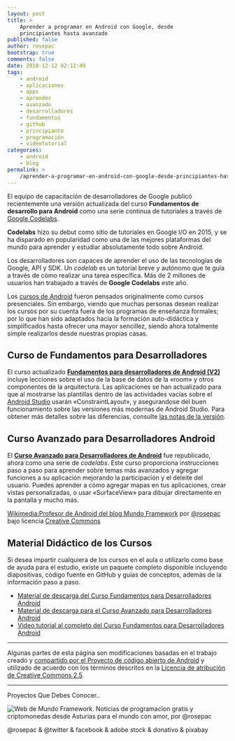 ```yaml
---
layout: post
title: >
    Aprender a programar en Android con Google, desde
    principiantes hasta avanzado
published: false
author: rosepac
bootstrap: true
comments: false
date: 2018-12-12 02:12:49
tags:
    - android
    - aplicaciones
    - apps
    - aprender
    - avanzado
    - desarrolladores
    - fundamentos
    - github
    - principiante
    - programación
    - videotutorial
categories:
    - android
    - blog
permalink: >
    /aprender-a-programar-en-android-con-google-desde-principiantes-hasta-avanzado
---
```

El equipo de capacitación de desarrolladores de Google publicó recientemente una versión actualizada del curso **Fundamentos de desarrollo para Android** como una serie continua de tutoriales a través de [Google Codelabs][1].

**Codelabs** hizo su debut como sitio de tutoriales en Google I/O en 2015, y se ha disparado en popularidad como una de las mejores plataformas del mundo para aprender y estudiar absolutamente todo sobre Android.

Los desarrolladores son capaces de aprender el uso de las tecnologías de Google, API y SDK. Un _codelab_ es un tutorial breve y autónomo que te guía a través de cómo realizar una tarea específica. Más de 2 millones de usuarios han trabajado a través de **Google Codelabs** este año.

Los [cursos de Android][2] fueron pensados originalmente como cursos presenciales. Sin embargo, viendo que muchas personas desean realizar los cursos por su cuenta fuera de los programas de enseñanza formales; por lo que han sido adaptados hacía la formación auto-didáctica y simplificados hasta ofrecer una mayor sencillez, siendo ahora totalmente simple realizarlos desde nuestras propias casas.

## Curso de Fundamentos para Desarrolladores

El curso actualizado **[Fundamentos para desarrolladores de Android (V2)][3]** incluye lecciones sobre el uso de la base de datos de la &#171;room&#187; y otros componentes de la arquitectura. Las aplicaciones se han actualizado para que al mostrarse las plantillas dentro de las actividades vacías sobre el [Android Studio][4] usarán &#171;ConstraintLayout&#187;, y asegurandose del buen funcionamiento sobre las versiones más modernas de Android Studio. Para obtener más detalles sobre las diferencias, consulte [las notas de la versión][5].

## Curso Avanzado para Desarrolladores Android

El **[Curso Avanzado para Desarrolladores de Android][6]** fue republicado, ahora como una serie de _codelabs_. Este curso proporciona instrucciones paso a paso para aprender sobre temas más avanzados y agregar funciones a su aplicación mejorando la participación y el deleite del usuario. Puedes aprender a cómo agregar mapas en tus aplicaciones, crear vistas personalizadas, o usar &#171;SurfaceView&#187; para dibujar directamente en la pantalla y mucho más.

[Wikimedia:Profesor de Android del blog Mundo Framework][7] por [@rosepac][8] bajo licencia [Creative Commons][9]

## Material Didáctico de los Cursos

Si desea impartir cualquiera de los cursos en el aula o utilizarlo como base de ayuda para el estudio, existe un paquete completo disponible incluyendo diapositivas, código fuente en GitHub y guías de conceptos, además de la información paso a paso.

  * [Material de descarga del Curso Fundamentos para Desarrolladores Android][10]
  * [Material de descarga para el Curso Avanzado para Desarrolladores Android][10]
  * [Video tutorial al completo del Curso Fundamentos para Desarrolladores Android][11]

* * *

Algunas partes de esta página son modificaciones basadas en el trabajo creado y [compartido por el Proyecto de código abierto de Android][12] y utilizado de acuerdo con los términos descritos en la [Licencia de atribución de Creative Commons 2.5][13].

* * *


  Proyectos Que Debes Conocer..



     



  


![Web de Mundo Framework. Noticias de programacion gratis y criptomonedas desde Asturias para el mundo con amor, por @rosepac][14]


  @rosepac & @twitter & facebook & adobe stock & donativo & pixabay


 [1]: https://codelabs.developers.google.com
 [2]: https://developer.android.com/courses/fundamentals-training/overview-v2
 [3]: https://codelabs.developers.google.com/android-training
 [4]: https://developer.android.com/studio/?hl=es-419
 [5]: https://docs.google.com/document/d/1pYtBo7w9aqihmnAm8h3XdS5qwFSK85qrzNFJdRo8mdU/view
 [6]: https://codelabs.developers.google.com/advanced-android-training
 [7]: https://commons.wikimedia.org/wiki/File:Android_teacher.svg "Wikimedia es la web de los documentos audiovisuales libre"
 [8]: https://twitter.com/rosepac21 "Twitter de ROSEPAC"
 [9]: https://creativecommons.org/licenses/by-sa/3.0/deed.en "Creative Commons 3.0"
 [10]: https://github.com/google-developer-training/android-fundamentals-apps-v2#android-developer-fundamentals-version-2
 [11]: https://www.youtube.com/playlist?list=PLlyCyjh2pUe9wv-hU4my-Nen_SvXIzxGB
 [12]: https://developers.google.com/terms/site-policies
 [13]: http://creativecommons.org/licenses/by/2.5
 [14]: https://image.ibb.co/iTckvT/mundo-framework-1350x167-steemit.png